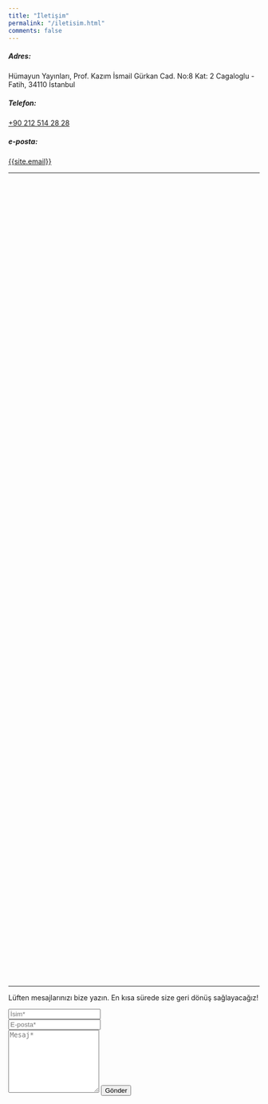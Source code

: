 ```yaml
---
title: "İletişim"
permalink: "/iletisim.html"
comments: false
---
```


<h5>Adres:</h5>
<div>Hümayun Yayınları,
Prof. Kazım İsmail Gürkan Cad. No:8 Kat: 2
Cagaloglu - Fatih, 34110 İstanbul</div>
<h5>Telefon:</h5>
<div><a href="tel:+902125142828">+90 212 514 28 28</a></div>
<h5>e-posta:</h5>
<div><a href="mailto:{{site.email}}">{{site.email}}</a></div>
<hr>

<div class="mapouter">
    <div class="gmap_canvas">
        <iframe width="800px" height="400px" id="gmap_canvas" src="https://maps.google.com/maps?q=Damla%20Yay%C4%B1nevi&t=&z=15&ie=UTF8&iwloc=&output=embed" frameborder="0" scrolling="no" marginheight="0" marginwidth="0"></iframe>
        <br><style>.mapouter{position:relative;text-align:right;height:40vh;width:80vh;}</style>
        <style>.gmap_canvas {overflow:hidden;background:none!important;height:40vh;width:80vh;}</style>
    </div>
</div>

<hr>
<form action="https://formspree.io/{{site.email}}" method="POST">    
<p class="mb-4">Lüften mesajlarınızı bize yazın. En kısa sürede size geri dönüş sağlayacağız!</p>
<div class="form-group row">
<div class="col-md-6">
<input class="form-control" type="text" name="name" placeholder="İsim*" required>
</div>
<div class="col-md-6">
<input class="form-control" type="email" name="_replyto" placeholder="E-posta*" required>
</div>
</div>
<textarea rows="8" class="form-control mb-3" name="message" placeholder="Mesaj*" required></textarea>    
<input class="btn btn-success" type="submit" value="Gönder">
</form>
